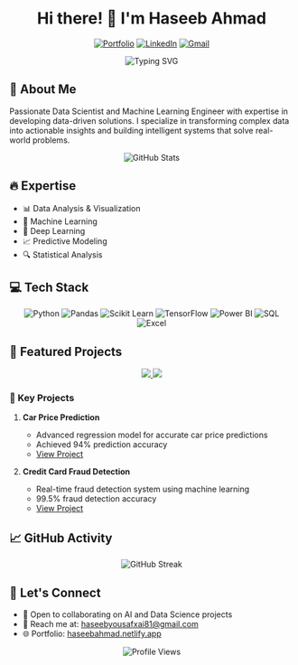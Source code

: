 <div align="center"> 
   
  # Hi there! 👋 I'm Haseeb Ahmad 

  [![Portfolio](https://img.shields.io/badge/Portfolio-12100E?style=for-the-badge&logo=microsoft-edge&logoColor=white)](https://haseebyousafxai.github.io/HaseebYousafxai/)
  [![LinkedIn](https://img.shields.io/badge/LinkedIn-0077B5?style=for-the-badge&logo=linkedin&logoColor=white)]([your-linkedin-url](https://www.linkedin.com/in/haseebahmadiuse))
  [![Gmail](https://img.shields.io/badge/Gmail-D14836?style=for-the-badge&logo=gmail&logoColor=white)](mailto:haseebyousafxai81@gmail.com) 
  
  <p align="center">
    <img src="https://readme-typing-svg.herokuapp.com?font=Fira+Code&pause=1000&width=435&lines=Data+Scientist;Machine+Learning+Engineer;AI+Enthusiast;Data+Analyst;Software+Engineer" alt="Typing SVG" />
  </p>
</div>

## 🎯 About Me

Passionate Data Scientist and Machine Learning Engineer with expertise in developing data-driven solutions. I specialize in transforming complex data into actionable insights and building intelligent systems that solve real-world problems.

<div align="center">
  <img src="https://github-readme-stats.vercel.app/api?username=HaseebYousafxai&show_icons=true&theme=radical" alt="GitHub Stats" />
</div>

## 🔥 Expertise
- 📊 Data Analysis & Visualization
- 🤖 Machine Learning
- 🧠 Deep Learning
- 📈 Predictive Modeling
- 🔍 Statistical Analysis

## 💻 Tech Stack
<div align="center">
  
![Python](https://img.shields.io/badge/Python-3776AB?style=for-the-badge&logo=python&logoColor=white)
![Pandas](https://img.shields.io/badge/Pandas-150458?style=for-the-badge&logo=pandas&logoColor=white)
![Scikit Learn](https://img.shields.io/badge/scikit_learn-F7931E?style=for-the-badge&logo=scikit-learn&logoColor=white)
![TensorFlow](https://img.shields.io/badge/TensorFlow-FF6F00?style=for-the-badge&logo=tensorflow&logoColor=white)
![Power BI](https://img.shields.io/badge/Power_BI-F2C811?style=for-the-badge&logo=powerbi&logoColor=black)
![SQL](https://img.shields.io/badge/SQL-4479A1?style=for-the-badge&logo=mysql&logoColor=white)
![Excel](https://img.shields.io/badge/Microsoft_Excel-217346?style=for-the-badge&logo=microsoft-excel&logoColor=white)

</div>

## 🎯 Featured Projects

<div align="center">
  <a href="https://github.com/HaseebYousafxai/Oasis-Infobyte-tasks/blob/main/carpriceprediction.ipynb">
    <img src="https://github-readme-stats.vercel.app/api/pin/?username=HaseebYousafxai&repo=Oasis-Infobyte-tasks&theme=radical" />
  </a>
  <a href="https://github.com/HaseebYousafxai/Pinnacle_Tasks/blob/main/creditcardfraudnotebook.ipynb">
    <img src="https://github-readme-stats.vercel.app/api/pin/?username=HaseebYousafxai&repo=Pinnacle_Tasks&theme=radical" />
  </a>
</div>

### 🚀 Key Projects
1. **Car Price Prediction**
   - Advanced regression model for accurate car price predictions
   - Achieved 94% prediction accuracy
   - [View Project](https://github.com/HaseebYousafxai/Oasis-Infobyte-tasks/blob/main/carpriceprediction.ipynb)

2. **Credit Card Fraud Detection**
   - Real-time fraud detection system using machine learning
   - 99.5% fraud detection accuracy
   - [View Project](https://github.com/HaseebYousafxai/Pinnacle_Tasks/blob/main/creditcardfraudnotebook.ipynb)

## 📈 GitHub Activity

<div align="center">
  <img src="https://github-readme-streak-stats.herokuapp.com/?user=HaseebYousafxai&theme=radical" alt="GitHub Streak" />
</div>

## 🤝 Let's Connect
- 💼 Open to collaborating on AI and Data Science projects
- 📧 Reach me at: haseebyousafxai81@gmail.com
- 🌐 Portfolio: [haseebahmad.netlify.app](https://haseebyousafxai.github.io/HaseebYousafxai/)

<div align="center"> 
  <img src="https://komarev.com/ghpvc/?username=HaseebYousafxai&color=blueviolet" alt="Profile Views" />
</div>
